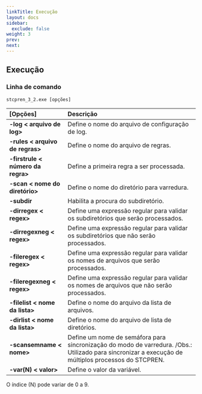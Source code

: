 ```yaml
---
linkTitle: Execução
layout: docs
sidebar:
  exclude: false
weight: 3
prev:
next:
---
```

## Execução

### Linha de comando

```
stcpren_3_2.exe [opções]
```

[Opções] | Descrição
:---     | :---
**-log < arquivo de log>**| Define o nome do arquivo de configuração de log.
**-rules < arquivo de regras>**| Define o nome do arquivo de regras.
**-firstrule < número da regra>**| Define a primeira regra a ser processada.
**-scan < nome do diretório>**| Define o nome do diretório para varredura.
**-subdir**| Habilita a procura do subdiretório.
**-dirregex < regex>**| Define uma expressão regular para validar os subdiretórios que serão processados.
**-dirregexneg < regex>**| Define uma expressão regular para validar os subdiretórios que não serão processados.
**-fileregex < regex>**| Define uma expressão regular para validar os nomes de arquivos que serão processados.
**-fileregexneg < regex>**| Define uma expressão regular para validar os nomes de arquivos que não serão processados.
**-filelist < nome da lista>**| Define o nome do arquivo da lista de arquivos.
**-dirlist < nome da lista>**| Define o nome do arquivo de lista de diretórios.
**-scansemname < nome>**| Define um nome de semáfora para sincronização do modo de varredura. /Obs.: Utilizado para sincronizar a execução de múltiplos processos do STCPREN.
**-var(N) < valor>**| Define o valor da variável.
O índice (N) pode variar de 0 a 9.
